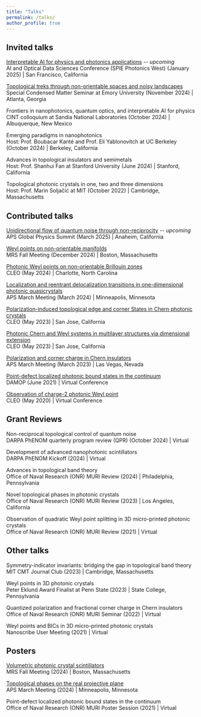 ```yaml
---
title: "Talks"
permalink: /talks/
author_profile: true
---
```


## Invited talks
[Interpretable AI for physics and photonics applications](https://spie.org/photonics-west/presentation/Interpretable-AI-for-physics-and-photonics/13375-76#_=_) -- _upcoming_\
AI and Optical Data Sciences Conference (SPIE Photonics West) (January 2025) | San Francisco, California

[Topological treks through non-orientable spaces and noisy landscapes](https://physics.emory.edu/home/news/index.html?trumbaEmbed=view%3Devent%26eventid%3D178790409)\
Special Condensed Matter Seminar at Emory University (November 2024) | Atlanta, Georgia

Frontiers in nanophotonics, quantum optics, and interpretable AI for physics\
CINT colloquium at Sandia National Laboratories (October 2024) | Albuquerque, New Mexico

Emerging paradigms in nanophotonics\
Host: Prof. Boubacar Kanté and Prof. Eli Yablonovitch at UC Berkeley (October 2024) | Berkeley, California

Advances in topological insulators and semimetals\
Host: Prof. Shanhui Fan at Stanford University (June 2024) | Stanford, California

Topological photonic crystals in one, two and three dimensions\
Host: Prof. Marin Soljačić at MIT (October 2022) | Cambridge, Massachusetts

## Contributed talks
[Unidirectional flow of quantum noise through non-reciprocity](https://summit.aps.org/events/MAR-G30/12) -- _upcoming_\
APS Global Physics Summit (March 2025) | Anaheim, California 

[Weyl points on non-orientable manifolds](https://www.mrs.org/meetings-events/annual-meetings/2024-mrs-fall-meeting/symposium-sessions/presentations/view/2024-fall-meeting/2024-fall-meeting-4154808)\
MRS Fall Meeting (December 2024) | Boston, Massachusetts

[Photonic Weyl points on non-orientable Brillouin zones](https://www.cleoconference.org/home/schedule/)\
CLEO (May 2024) | Charlotte, North Carolina

[Localization and reentrant delocalization transitions in one-dimensional photonic quasicrystals](https://meetings.aps.org/Meeting/MAR24/Session/T54.5)\
APS March Meeting (March 2024) | Minneapolis, Minnesota

[Polarization-induced topological edge and corner States in Chern photonic crystals](https://opg.optica.org/abstract.cfm?uri=CLEO_FS-2023-FM1B.3)\
CLEO (May 2023) | San Jose, California

[Photonic Chern and Weyl systems in multilayer structures via dimensional extension](https://opg.optica.org/abstract.cfm?uri=CLEO_FS-2023-FF1D.4)\
CLEO (May 2023) | San Jose, California

[Polarization and corner charge in Chern insulators](https://meetings.aps.org/Meeting/MAR23/Session/N19.3)\
APS March Meeting (March 2023) | Las Vegas, Nevada

[Point-defect localized photonic bound states in the continuum](https://meetings.aps.org/Meeting/DAMOP21/Session/S09.4)\
DAMOP (June 2021) | Virtual Conference

[Observation of charge-2 photonic Weyl point](https://opg.optica.org/abstract.cfm?uri=CLEO_QELS-2020-FTh1B.2)\
CLEO (May 2020) | Virtual Conference

## Grant Reviews
Non-reciprocal topological control of quantum noise\
DARPA PhENOM quarterly program review (QPR) (October 2024) | Virtual

Development of advanced nanophotonic scintillators\
DARPA PhENOM Kickoff (2024) | Virtual

Advances in topological band theory\
Office of Naval Research (ONR) MURI Review (2024) | Philadelphia, Pennsylvania

Novel topological phases in photonic crystals\
Office of Naval Research (ONR) MURI Review (2023) | Los Angeles, California

Observation of quadratic Weyl point splitting in 3D micro-printed photonic crystals\
Office of Naval Research (ONR) MURI Review (2021) | Virtual

## Other talks
Symmetry-indicator invariants: bridging the gap in topological band theory\
MIT CMT Journal Club (2023) | Cambridge, Massachusetts

Weyl points in 3D photonic crystals\
Peter Eklund Award Finalist at Penn State (2023) | State College, Pennsylvania

Quantized polarization and fractional corner charge in Chern insulators\
Office of Naval Research (ONR) MURI Seminar (2022) | Virtual

Weyl points and BICs in 3D micro-printed photonic crystals\
Nanoscribe User Meeting (2021) | Virtual

## Posters
[Volumetric photonic crystal scintillators](https://www.mrs.org/meetings-events/annual-meetings/2024-mrs-fall-meeting/symposium-sessions/presentations/view/2024-fall-meeting/2024-fall-meeting-4154386)\
MRS Fall Meeting (2024) | Boston, Massachusetts

[Topological phases on the real projective plane](https://meetings.aps.org/Meeting/MAR24/Session/V00.32)\
APS March Meeting (2024) | Minneapolis, Minnesota

Point-defect localized photonic bound states in the continuum\
Office of Naval Research (ONR) MURI Poster Session (2021) | Virtual
